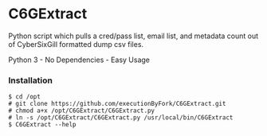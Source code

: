 # C6GExtract
Python script which pulls a cred/pass list, email list, and metadata count out of CyberSixGill formatted dump csv files.

Python 3 - No Dependencies - Easy Usage

### Installation
```
$ cd /opt
# git clone https://github.com/executionByFork/C6GExtract.git
# chmod a+x /opt/C6GExtract/C6GExtract.py
# ln -s /opt/C6GExtract/C6GExtract.py /usr/local/bin/C6GExtract
$ C6GExtract --help

